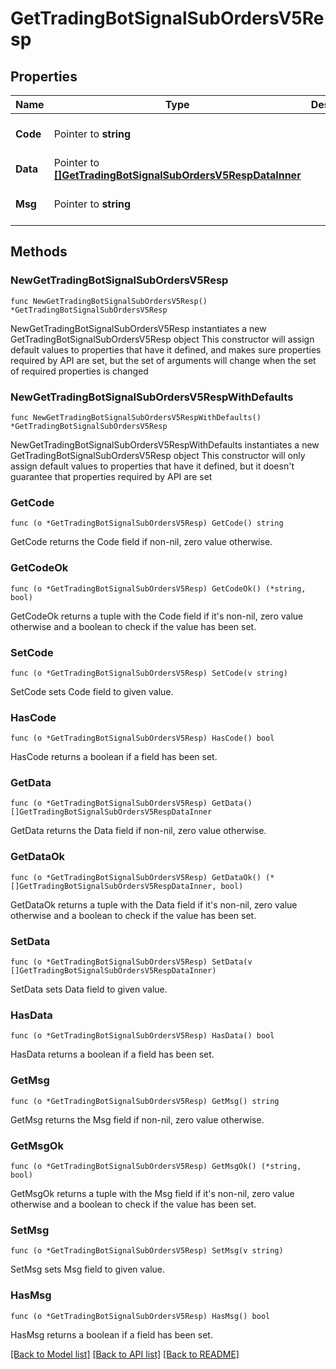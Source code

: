 # GetTradingBotSignalSubOrdersV5Resp

## Properties

Name | Type | Description | Notes
------------ | ------------- | ------------- | -------------
**Code** | Pointer to **string** |  | [optional] [default to ""]
**Data** | Pointer to [**[]GetTradingBotSignalSubOrdersV5RespDataInner**](GetTradingBotSignalSubOrdersV5RespDataInner.md) |  | [optional] 
**Msg** | Pointer to **string** |  | [optional] [default to ""]

## Methods

### NewGetTradingBotSignalSubOrdersV5Resp

`func NewGetTradingBotSignalSubOrdersV5Resp() *GetTradingBotSignalSubOrdersV5Resp`

NewGetTradingBotSignalSubOrdersV5Resp instantiates a new GetTradingBotSignalSubOrdersV5Resp object
This constructor will assign default values to properties that have it defined,
and makes sure properties required by API are set, but the set of arguments
will change when the set of required properties is changed

### NewGetTradingBotSignalSubOrdersV5RespWithDefaults

`func NewGetTradingBotSignalSubOrdersV5RespWithDefaults() *GetTradingBotSignalSubOrdersV5Resp`

NewGetTradingBotSignalSubOrdersV5RespWithDefaults instantiates a new GetTradingBotSignalSubOrdersV5Resp object
This constructor will only assign default values to properties that have it defined,
but it doesn't guarantee that properties required by API are set

### GetCode

`func (o *GetTradingBotSignalSubOrdersV5Resp) GetCode() string`

GetCode returns the Code field if non-nil, zero value otherwise.

### GetCodeOk

`func (o *GetTradingBotSignalSubOrdersV5Resp) GetCodeOk() (*string, bool)`

GetCodeOk returns a tuple with the Code field if it's non-nil, zero value otherwise
and a boolean to check if the value has been set.

### SetCode

`func (o *GetTradingBotSignalSubOrdersV5Resp) SetCode(v string)`

SetCode sets Code field to given value.

### HasCode

`func (o *GetTradingBotSignalSubOrdersV5Resp) HasCode() bool`

HasCode returns a boolean if a field has been set.

### GetData

`func (o *GetTradingBotSignalSubOrdersV5Resp) GetData() []GetTradingBotSignalSubOrdersV5RespDataInner`

GetData returns the Data field if non-nil, zero value otherwise.

### GetDataOk

`func (o *GetTradingBotSignalSubOrdersV5Resp) GetDataOk() (*[]GetTradingBotSignalSubOrdersV5RespDataInner, bool)`

GetDataOk returns a tuple with the Data field if it's non-nil, zero value otherwise
and a boolean to check if the value has been set.

### SetData

`func (o *GetTradingBotSignalSubOrdersV5Resp) SetData(v []GetTradingBotSignalSubOrdersV5RespDataInner)`

SetData sets Data field to given value.

### HasData

`func (o *GetTradingBotSignalSubOrdersV5Resp) HasData() bool`

HasData returns a boolean if a field has been set.

### GetMsg

`func (o *GetTradingBotSignalSubOrdersV5Resp) GetMsg() string`

GetMsg returns the Msg field if non-nil, zero value otherwise.

### GetMsgOk

`func (o *GetTradingBotSignalSubOrdersV5Resp) GetMsgOk() (*string, bool)`

GetMsgOk returns a tuple with the Msg field if it's non-nil, zero value otherwise
and a boolean to check if the value has been set.

### SetMsg

`func (o *GetTradingBotSignalSubOrdersV5Resp) SetMsg(v string)`

SetMsg sets Msg field to given value.

### HasMsg

`func (o *GetTradingBotSignalSubOrdersV5Resp) HasMsg() bool`

HasMsg returns a boolean if a field has been set.


[[Back to Model list]](../README.md#documentation-for-models) [[Back to API list]](../README.md#documentation-for-api-endpoints) [[Back to README]](../README.md)


